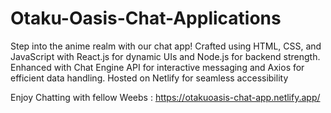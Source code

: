 # Otaku-Oasis-Chat-Applications
Step into the anime realm with our chat app! Crafted using HTML, CSS, and JavaScript with React.js for dynamic UIs and Node.js for backend strength. Enhanced with Chat Engine API for interactive messaging and Axios for efficient data handling. Hosted on Netlify for seamless accessibility

Enjoy Chatting with fellow Weebs : https://otakuoasis-chat-app.netlify.app/
